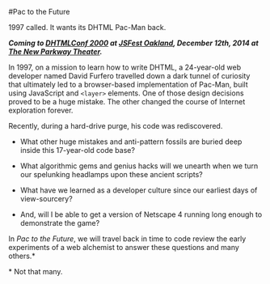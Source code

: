 #Pac to the Future

1997 called. It wants its DHTML Pac-Man back.

***Coming to [DHTMLConf 2000](http://dhtmlconf.com/) at [JSFest Oakland](http://oakland.jsfest.com/), December 12th, 2014 at [The New Parkway Theater](http://thenewparkway.com/wp/).***

In 1997, on a mission to learn how to write DHTML, a 24-year-old web developer named David Furfero travelled down a dark tunnel of curiosity that ultimately led to a browser-based implementation of Pac-Man, built using JavaScript and `<layer>` elements. One of those design decisions proved to be a huge mistake. The other changed the course of Internet exploration forever.

Recently, during a hard-drive purge, his code was rediscovered.

* What other huge mistakes and anti-pattern fossils are buried deep inside this 17-year-old code base?

* What algorithmic gems and genius hacks will we unearth when we turn our spelunking headlamps upon these ancient scripts?

* What have we learned as a developer culture since our earliest days of view-sourcery?

* And, will I be able to get a version of Netscape 4 running long enough to demonstrate the game?

In *Pac to the Future*, we will travel back in time to code review the early experiments of a web alchemist to answer these questions and many others.*

\* Not that many.
